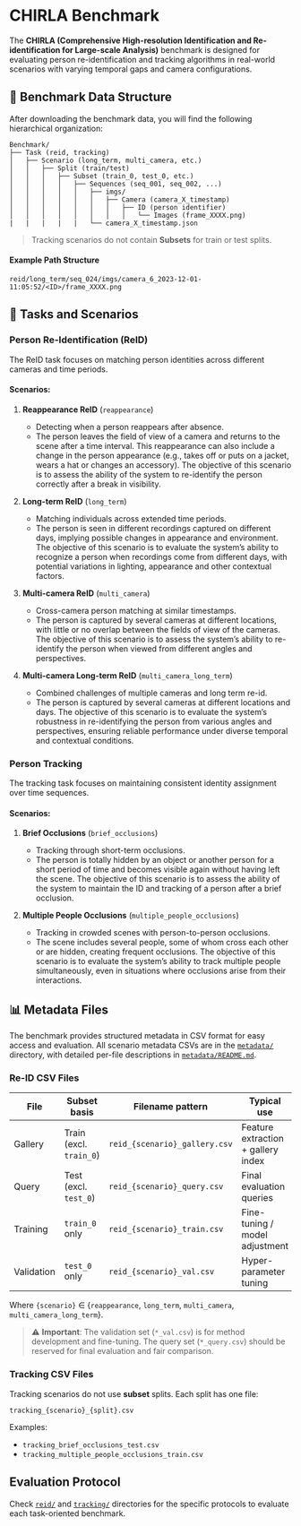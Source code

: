 # CHIRLA Benchmark

The **CHIRLA (Comprehensive High-resolution Identification and Re-identification for Large-scale Analysis)** benchmark is designed for evaluating person re-identification and tracking algorithms in real-world scenarios with varying temporal gaps and camera configurations.

## 📁 Benchmark Data Structure

After downloading the benchmark data, you will find the following hierarchical organization:

```
Benchmark/
├── Task (reid, tracking)
│   ├── Scenario (long_term, multi_camera, etc.)
│   │   ├── Split (train/test)
│   │   │   ├── Subset (train_0, test_0, etc.)
│   │   │   │   ├── Sequences (seq_001, seq_002, ...)
│   │   │   │   │   ├── imgs/
│   │   │   │   │   │   ├── Camera (camera_X_timestamp)
│   │   │   │   │   │   │   ├── ID (person identifier)
│   │   │   │   │   │   │   │   └── Images (frame_XXXX.png)
|   |   |   |   |   └── camera_X_timestamp.json            
```

>  Tracking scenarios do not contain **Subsets** for train or test splits.

#### Example Path Structure
```
reid/long_term/seq_024/imgs/camera_6_2023-12-01-11:05:52/<ID>/frame_XXXX.png
```

## 🎯 Tasks and Scenarios

### Person Re-Identification (ReID)

The ReID task focuses on matching person identities across different cameras and time periods.

#### Scenarios:

1. **Reappearance ReID** (`reappearance`)
   - Detecting when a person reappears after absence.
   - The person leaves the field of view of a camera and returns to the scene after a time interval. This reappearance can also include a change in the person appearance (e.g., takes off or puts on a jacket, wears a hat or changes an accessory). The objective of this scenario is to assess the ability of the system to re-identify the person correctly after a break in visibility.

2. **Long-term ReID** (`long_term`)
   - Matching individuals across extended time periods.
   - The person is seen in different recordings captured on different days, implying possible changes in appearance and environment. The objective of this scenario is to evaluate the system’s ability to recognize a person when recordings come from different days, with potential variations in lighting, appearance and other contextual factors.

3. **Multi-camera ReID** (`multi_camera`) 
   - Cross-camera person matching at similar timestamps.
   - The person is captured by several cameras at different locations, with little or no overlap between the fields of view of the cameras. The objective of this scenario is to assess the system’s ability to re-identify the person when viewed from different angles and perspectives.

4. **Multi-camera Long-term ReID** (`multi_camera_long_term`)
   - Combined challenges of multiple cameras and long term re-id.
   - The person is captured by several cameras at different locations and days. The objective of this scenario is to evaluate the system’s robustness in re-identifying the person from various angles and perspectives, ensuring reliable performance under diverse temporal and contextual conditions.


### Person Tracking

The tracking task focuses on maintaining consistent identity assignment over time sequences.

#### Scenarios:

1. **Brief Occlusions** (`brief_occlusions`)
   - Tracking through short-term occlusions.
   - The person is totally hidden by an object or another person for a short period of time and becomes visible again without having left the scene. The objective of this scenario is to assess the ability of the system to maintain the ID and tracking of a person after a brief occlusion.

2. **Multiple People Occlusions** (`multiple_people_occlusions`)
   - Tracking in crowded scenes with person-to-person occlusions.
   - The scene includes several people, some of whom cross each other or are hidden, creating frequent occlusions. The objective of this scenario is to evaluate the system’s ability to track multiple people simultaneously, even in situations where occlusions arise from their interactions.


## 📊 Metadata Files

The benchmark provides structured metadata in CSV format for easy access and evaluation.
All scenario metadata CSVs are in the [`metadata/`](metadata) directory, with detailed per-file descriptions in [`metadata/README.md`](metadata/README.md). 

### Re-ID CSV Files

| File       | Subset basis          | Filename pattern           | Typical use                           |
|------------|----------------------|----------------------------|---------------------------------------|
| Gallery    | Train (excl. `train_0`) | `reid_{scenario}_gallery.csv` | Feature extraction + gallery index     |
| Query      | Test (excl. `test_0`)   | `reid_{scenario}_query.csv`   | Final evaluation queries               |
| Training   | `train_0` only          | `reid_{scenario}_train.csv`   | Fine-tuning / model adjustment           |
| Validation | `test_0` only           | `reid_{scenario}_val.csv`     | Hyper-parameter tuning  |

Where `{scenario}` ∈ {`reappearance`, `long_term`, `multi_camera`, `multi_camera_long_term`}.

> ⚠️ **Important**: The validation set (`*_val.csv`) is for method development and fine-tuning.  The query set (`*_query.csv`) should be reserved for final evaluation and fair comparison.


### Tracking CSV Files

Tracking scenarios do not use **subset** splits. Each split has one file:

```
tracking_{scenario}_{split}.csv
```

Examples:  
- `tracking_brief_occlusions_test.csv`  
- `tracking_multiple_people_occlusions_train.csv`


## Evaluation Protocol

Check [`reid/`](reid) and [`tracking/`](tracking) directories for the specific protocols to evaluate each task-oriented benchmark.